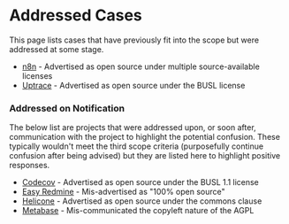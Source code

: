 # Addressed Cases

This page lists cases that have previously fit into the scope but were addressed at some stage.

- [n8n](./addressed/n8n.md) - Advertised as open source under multiple source-available licenses
- [Uptrace](./addressed/uptrace.md) - Advertised as open source under the BUSL license

### Addressed on Notification

The below list are projects that were addressed upon, or soon after, communication with the project to highlight the potential confusion. These typically wouldn't meet the third scope criteria (purposefully continue confusion after being advised) but they are listed here to highlight positive responses.

- [Codecov](./addressed/codecov.md) - Advertised as open source under the BUSL 1.1 license
- [Easy Redmine](./addressed/easy-redmine.md) - Mis-advertised as "100% open source"
- [Helicone](./addressed/helicone.md) - Advertised as open source under the commons clause
- [Metabase](./addressed/metabase.md) - Mis-communicated the copyleft nature of the AGPL